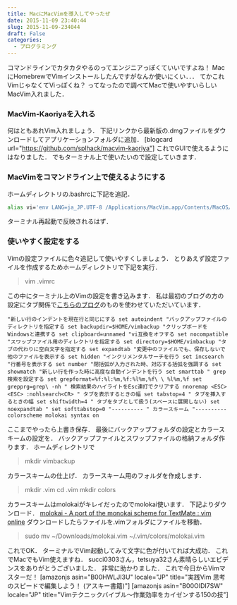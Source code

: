 ```yaml
---
title: MacにMacVimを導入してやったぜ
date: 2015-11-09 23:40:44
slug: 2015-11-09-234044
draft: False
categories:
  - プログラミング
---
```


コマンドラインでカタカタやるのってエンジニアっぽくていいですよね！ MacにHomebrewでVimインストールしたんですがなんか使いにくい．．． てかこれVimじゃなくてViっぽくね？ ってなったので調べてMacで使いやすいらしいMacVim入れました．   

### MacVim-Kaoriyaを入れる

何はともあれVim入れましょう． 下記リンクから最新版の.dmgファイルをダウンロードしてアプリケーションフォルダに追加． [blogcard url="https://github.com/splhack/macvim-kaoriya"] これでGUIで使えるようにはなりました． でもターミナル上で使いたいので設定していきます． 

### MacVimをコマンドライン上で使えるようにする

ホームディレクトリの.bashrcに下記を追記． 

```bash
alias vi='env LANG=ja_JP.UTF-8 /Applications/MacVim.app/Contents/MacOS/Vim "$@"' alias vim='env_LANG=ja_JP.UTF-8 /Applications/MacVim.app/Contents/MacOS/Vim "$@"'
```

ターミナル再起動で反映されるはず． 

### 使いやすく設定をする

Vimの設定ファイルに色々追記して使いやすくしましょう． とりあえず設定ファイルを作成するためホームディレクトリで下記を実行． 

> vim .vimrc

この中にターミナル上のVimの設定を書き込みます． 私は最初のブログの方の設定にタブ関係で[こちらのブログ](http://d.hatena.ne.jp/tetsuya32/20080709/1215630361)のものを使わせていただいています．

```vim
"新しい行のインデントを現在行と同じにする set autoindent "バックアップファイルのディレクトリを指定する set backupdir=$HOME/vimbackup "クリップボードをWindowsと連携する set clipboard=unnamed "vi互換をオフする set nocompatible "スワップファイル用のディレクトリを指定する set directory=$HOME/vimbackup "タブの代わりに空白文字を指定する set expandtab "変更中のファイルでも、保存しないで他のファイルを表示する set hidden "インクリメンタルサーチを行う set incsearch "行番号を表示する set number "閉括弧が入力された時、対応する括弧を強調する set showmatch "新しい行を作った時に高度な自動インデントを行う set smarttab " grep検索を設定する set grepformat=%f:%l:%m,%f:%l%m,%f\ \ %l%m,%f set grepprg=grep\ -nh " 検索結果のハイライトをEsc連打でクリアする nnoremap <ESC><ESC> :nohlsearch<CR> " タブを表示するときの幅 set tabstop=4 " タブを挿入するときの幅 set shiftwidth=4 " タブをタブとして扱う(スペースに展開しない) set noexpandtab " set softtabstop=0 "---------- " カラースキーム "---------- colorscheme molokai syntax on
```

ここまでやったら上書き保存． 最後にバックアップフォルダの設定とカラースキームの設定を． バックアップファイルとスワップファイルの格納フォルダ作ります． ホームディレクトリで 

> mkdir vimbackup

カラースキームの仕上げ． カラースキーム用のフォルダを作成します． 

> mkdir .vim cd .vim mkdir colors

カラースキームはmolokaiがキレイだったのでmolokai使います． 下記よりダウンロード． [molokai - A port of the monokai scheme for TextMate : vim online](http://www.vim.org/scripts/script.php?script_id=2340) ダウンロードしたらファイルを.vimフォルダにファイルを移動． 

> sudo mv ~/Downloads/molokai.vim ~/.vim/colors/molokai.vim

これでOK． ターミナルでVim起動してみて文字に色が付いてれば大成功． これでMacでもVim使えますね． succi0303さん，tetsuya32さん素晴らしいエビデンスをありがとうございました． 非常に助かりました． これで今日からVimマスターだ！ [amazonjs asin="B00HWLJI3U" locale="JP" title="実践Vim 思考のスピードで編集しよう！ (アスキー書籍)"] [amazonjs asin="B00OIDI7SW" locale="JP" title="Vimテクニックバイブル～作業効率をカイゼンする150の技"]
